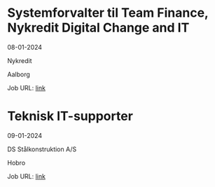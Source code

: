 # Systemforvalter til Team Finance, Nykredit Digital Change and IT
08-01-2024

Nykredit

Aalborg

Job URL: [link](https://www.jobindex.dk/jobannonce/499667/systemforvalter-til-team-finance-nykredit-digital-change-and-it)


# Teknisk IT-supporter
09-01-2024

DS Stålkonstruktion A/S

Hobro

Job URL: [link](https://www.jobindex.dk/img/pdf/IT_Supporter_1223.pdf)


